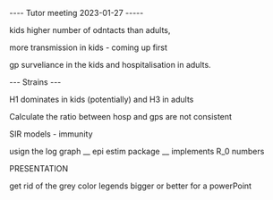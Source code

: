 ---- Tutor meeting 2023-01-27 -----

kids higher number of odntacts than adults,

more transmission in kids - coming up first

gp surveliance in the kids and hospitalisation in adults.  

--- Strains ---

H1 dominates in kids (potentially)  and H3 in adults


Calculate the ratio between hosp and gps are not consistent

SIR models - immunity 

usign the log graph __ epi estim package __ implements R_0 numbers 

PRESENTATION

get rid of the grey color 
legends bigger or better for a powerPoint


